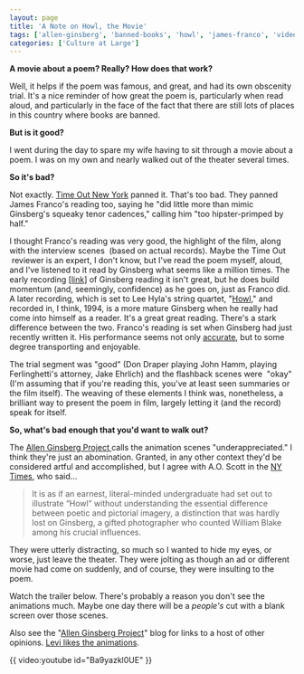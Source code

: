 ```yaml
---
layout: page
title: 'A Note on Howl, the Movie'
tags: ['allen-ginsberg', 'banned-books', 'howl', 'james-franco', 'video']
categories: ['Culture at Large']
---
```

<strong>A movie about a poem? Really? How does that work?</strong>

Well, it helps if the poem was famous, and great, and had its own obscenity trial. It's a nice reminder of how great the poem is, particularly when read aloud, and particularly in the face of the fact that there are still lots of places in this country where books are banned.

<strong>But is it good? </strong>

I went during the day to spare my wife having to sit through a movie about a poem. I was on my own and nearly walked out of the theater several times.

<strong>So it's bad?</strong>

Not exactly. <a href="http://newyork.timeout.com/articles/film/89268/howl-film-review">Time Out New York</a> panned it. That's too bad. They panned James Franco's reading too, saying he "did little more than mimic Ginsberg's squeaky tenor cadences," calling him "too hipster-primped by half."

I thought Franco's reading was very good, the highlight of the film, along with the interview scenes  (based on actual records). Maybe the Time Out  reviewer is an expert, I don't know, but I've read the poem myself, aloud, and I've listened to it read by Ginsberg what seems like a million times. The early recording [<a href="http://media.sas.upenn.edu/pennsound/authors/Ginsberg/SFSU-1956/Ginsberg-Allen_04_Howl_SFSU_10-25-56.mp3">link</a>] of Ginsberg reading it isn't great, but he does build momentum (and, seemingly, confidence) as he goes on, just as Franco did. A later recording, which is set to Lee Hyla's string quartet, "<a href="http://www.amazon.com/exec/obidos/tg/detail/-/B000005J3N/qid=1077325102/sr=1-13/ref=sr_1_13/102-6487001-3036120?v=glance&amp;s=classical">Howl,</a>" and recorded in, I think, 1994, is a more mature Ginsberg when he really had come into himself as a reader. It's a great great reading. There's a stark difference between the two. Franco's reading is set when Ginsberg had just recently written it. His performance seems not only <a href="http://latimesblogs.latimes.com/jacketcopy/2010/09/james-franco-howl-aurally.html">accurate</a>, but to some degree transporting and enjoyable.

The trial segment was "good" (Don Draper playing John Hamm, playing Ferlinghetti's attorney, Jake Ehrlich) and the flashback scenes were  "okay" (I'm assuming that if you're reading this, you've at least seen summaries or the film itself). The weaving of these elements I think was, nonetheless, a brilliant way to present the poem in film, largely letting it (and the record) speak for itself.

<strong>So, what's bad enough that you'd want to walk out?</strong>

The <a href="http://ginsbergblog.blogspot.com/">Allen Ginsberg Project </a>calls the animation scenes "underappreciated." I think they're just an abomination. Granted, in any other context they'd be considered artful and accomplished, but I agree with A.O. Scott in the <a href="http://movies.nytimes.com/2010/09/24/movies/24howl.html?pagewanted=all">NY Times</a>, who said...
<blockquote>It is as if an earnest, literal-minded undergraduate had set out to illustrate “Howl” without understanding the essential difference between poetic and pictorial imagery, a distinction that was hardly lost on Ginsberg, a gifted photographer who counted William Blake among his crucial influences.</blockquote>
They were utterly distracting, so much so I wanted to hide my eyes, or worse, just leave the theater. They were jolting as though an ad or different movie had come on suddenly, and of course, they were insulting to the poem.

Watch the trailer below. There's probably a reason you don't see the animations much. Maybe one day there will be a <em>people's</em> cut with a blank screen over those scenes.

Also see the "<a href="http://ginsbergblog.blogspot.com/">Allen Ginsberg Project</a>" blog for links to a host of other opinions. <a href="http://www.litkicks.com/HowlTheMovie">Levi likes the animations</a>.


{{ video:youtube id="Ba9yazkl0UE" }}
